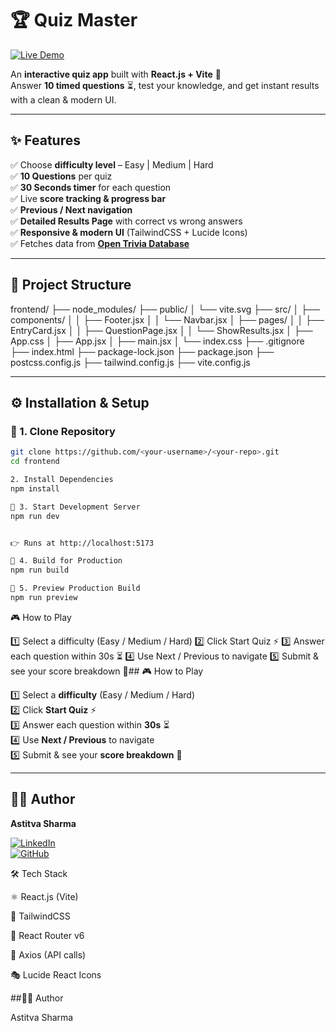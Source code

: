 # 🏆 Quiz Master  

[![Live Demo](https://img.shields.io/badge/Live-Demo-brightgreen?style=for-the-badge&logo=vercel)](https://dh5uaxfjzwbbq.cloudfront.net/
)

An **interactive quiz app** built with **React.js + Vite** 🎯  
Answer **10 timed questions** ⏳, test your knowledge, and get instant results with a clean & modern UI.  

---

## ✨ Features  

✅ Choose **difficulty level** – Easy | Medium | Hard  
✅ **10 Questions** per quiz  
✅ **30 Seconds timer** for each question  
✅ Live **score tracking & progress bar**  
✅ **Previous / Next navigation**  
✅ **Detailed Results Page** with correct vs wrong answers  
✅ **Responsive & modern UI** (TailwindCSS + Lucide Icons)  
✅ Fetches data from **[Open Trivia Database](https://opentdb.com/)**  

---

## 📂 Project Structure  

frontend/
├── node_modules/
├── public/
│   └── vite.svg
├── src/
│   ├── components/
│   │   ├── Footer.jsx
│   │   └── Navbar.jsx
│   ├── pages/
│   │   ├── EntryCard.jsx
│   │   ├── QuestionPage.jsx
│   │   └── ShowResults.jsx
│   ├── App.css
│   ├── App.jsx
│   ├── main.jsx
│   └── index.css
├── .gitignore
├── index.html
├── package-lock.json
├── package.json
├── postcss.config.js
├── tailwind.config.js
├── vite.config.js



---

## ⚙️ Installation & Setup  

### 🔹 1. Clone Repository  
```bash
git clone https://github.com/<your-username>/<your-repo>.git
cd frontend

2. Install Dependencies
npm install

🔹 3. Start Development Server
npm run dev


👉 Runs at http://localhost:5173

🔹 4. Build for Production
npm run build

🔹 5. Preview Production Build
npm run preview

```
🎮 How to Play

1️⃣ Select a difficulty (Easy / Medium / Hard)
2️⃣ Click Start Quiz ⚡
3️⃣ Answer each question within 30s ⏳
4️⃣ Use Next / Previous to navigate
5️⃣ Submit & see your score breakdown 🎉## 🎮 How to Play  

1️⃣ Select a **difficulty** (Easy / Medium / Hard)  
2️⃣ Click **Start Quiz** ⚡  
3️⃣ Answer each question within **30s** ⏳  
4️⃣ Use **Next / Previous** to navigate  
5️⃣ Submit & see your **score breakdown** 🎉  

---

## 👨‍💻 Author  

**Astitva Sharma**  

[![LinkedIn](https://img.shields.io/badge/LinkedIn-Connect-blue?style=for-the-badge&logo=linkedin)](https://www.linkedin.com/in/astitva-sharma-012b4b252/)  
[![GitHub](https://img.shields.io/badge/GitHub-Follow-black?style=for-the-badge&logo=github)](https://github.com/Astitvazz)  


🛠️ Tech Stack

⚛️ React.js (Vite)

🎨 TailwindCSS

🔄 React Router v6

📡 Axios (API calls)

🎭 Lucide React Icons

##👨‍💻 Author

Astitva Sharma